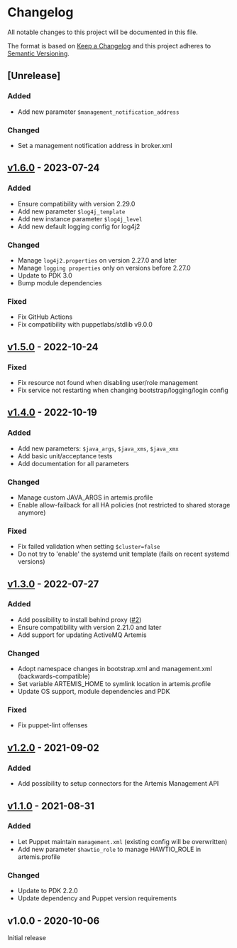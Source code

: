 # Changelog

All notable changes to this project will be documented in this file.

The format is based on [Keep a Changelog](http://keepachangelog.com/en/1.0.0/)
and this project adheres to [Semantic Versioning](http://semver.org/spec/v2.0.0.html).

## [Unrelease]

### Added
* Add new parameter `$management_notification_address`

### Changed
* Set a management notification address in broker.xml

## [v1.6.0] - 2023-07-24

### Added
* Ensure compatibility with version 2.29.0
* Add new parameter `$log4j_template`
* Add new instance parameter `$log4j_level`
* Add new default logging config for log4j2

### Changed
* Manage `log4j2.properties` on version 2.27.0 and later
* Manage `logging properties` only on versions before 2.27.0
* Update to PDK 3.0
* Bump module dependencies

### Fixed
* Fix GitHub Actions
* Fix compatibility with puppetlabs/stdlib v9.0.0

## [v1.5.0] - 2022-10-24

### Fixed
* Fix resource not found when disabling user/role management
* Fix service not restarting when changing bootstrap/logging/login config

## [v1.4.0] - 2022-10-19

### Added
* Add new parameters: `$java_args`, `$java_xms`, `$java_xmx`
* Add basic unit/acceptance tests
* Add documentation for all parameters

### Changed
* Manage custom JAVA_ARGS in artemis.profile
* Enable allow-failback for all HA policies (not restricted to shared storage anymore)

### Fixed
* Fix failed validation when setting `$cluster=false`
* Do not try to 'enable' the systemd unit template (fails on recent systemd versions)

## [v1.3.0] - 2022-07-27

### Added
* Add possibility to install behind proxy ([#2])
* Ensure compatibility with version 2.21.0 and later
* Add support for updating ActiveMQ Artemis

### Changed
* Adopt namespace changes in bootstrap.xml and management.xml (backwards-compatible)
* Set variable ARTEMIS_HOME to symlink location in artemis.profile
* Update OS support, module dependencies and PDK

### Fixed
* Fix puppet-lint offenses

## [v1.2.0] - 2021-09-02

### Added
* Add possibility to setup connectors for the Artemis Management API

## [v1.1.0] - 2021-08-31

### Added
* Let Puppet maintain `management.xml` (existing config will be overwritten)
* Add new parameter `$hawtio_role` to manage HAWTIO_ROLE in artemis.profile

### Changed
* Update to PDK 2.2.0
* Update dependency and Puppet version requirements

## v1.0.0 - 2020-10-06
Initial release

[Unreleased]: https://github.com/markt-de/puppet-activemq/compare/v1.6.0...HEAD
[v1.6.0]: https://github.com/markt-de/puppet-activemq/compare/v1.5.0...v1.6.0
[v1.5.0]: https://github.com/markt-de/puppet-activemq/compare/v1.4.0...v1.5.0
[v1.4.0]: https://github.com/markt-de/puppet-activemq/compare/v1.3.0...v1.4.0
[v1.3.0]: https://github.com/markt-de/puppet-activemq/compare/v1.2.0...v1.3.0
[v1.2.0]: https://github.com/markt-de/puppet-activemq/compare/v1.1.0...v1.2.0
[v1.1.0]: https://github.com/markt-de/puppet-activemq/compare/v1.0.0...v1.1.0
[#2]: https://github.com/markt-de/puppet-activemq/pull/2
